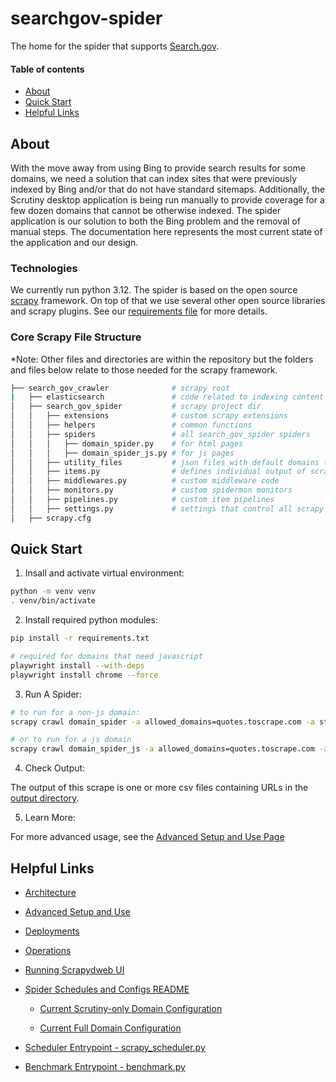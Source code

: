 # searchgov-spider
The home for the spider that supports [Search.gov](https://www.search.gov).

#### Table of contents
* [About](#about)
* [Quick Start](#quick-start)
* [Helpful Links](#helpful-links)

## About
With the move away from using Bing to provide search results for some domains, we need a solution that can index sites that were previously indexed by Bing and/or that do not have standard sitemaps.  Additionally, the Scrutiny desktop application is being run manually to provide coverage for a few dozen domains that cannot be otherwise indexed.  The spider application is our solution to both the Bing problem and the removal of manual steps.  The documentation here represents the most current state of the application and our design.

### Technologies
We currently run python 3.12.  The spider is based on the open source [scrapy](https://scrapy.org/) framework.  On top of that we use several other open source libraries and scrapy plugins.  See our [requirements file](search_gov_crawler/requirements.txt) for more details.

### Core Scrapy File Structure
*Note: Other files and directories are within the repository but the folders and files below relate to those needed for the scrapy framework.

```bash
├── search_gov_crawler              # scrapy root
|   ├── elasticsearch               # code related to indexing content in elasticsearch
│   ├── search_gov_spider           # scrapy project dir
│   │   ├── extensions              # custom scrapy extensions
│   │   ├── helpers                 # common functions
│   │   ├── spiders                 # all search_gov_spider spiders
│   │   │   ├── domain_spider.py    # for html pages
│   │   │   ├── domain_spider_js.py # for js pages
│   │   ├── utility_files           # json files with default domains to scrape
│   │   ├── items.py                # defines individual output of scrapes
│   │   ├── middlewares.py          # custom middleware code
│   │   ├── monitors.py             # custom spidermon monitors
│   │   ├── pipelines.py            # custom item pipelines
│   │   ├── settings.py             # settings that control all scrapy jobs
│   ├── scrapy.cfg
```

## Quick Start

1. Insall and activate virtual environment:
```bash
python -m venv venv
. venv/bin/activate
```

2. Install required python modules:
```bash
pip install -r requirements.txt

# required for domains that need javascript
playwright install --with-deps
playwright install chrome --force
```

3. Run A Spider:
```bash
# to run for a non-js domain:
scrapy crawl domain_spider -a allowed_domains=quotes.toscrape.com -a start_urls=https://quotes.toscrape.com -a output_target=csv

# or to run for a js domain
scrapy crawl domain_spider_js -a allowed_domains=quotes.toscrape.com -a start_urls=https://quotes.toscrape.com/js -a output_target=csv
```

4. Check Output:

The output of this scrape is one or more csv files containing URLs in the [output directory](search_gov_crawler/output).

5. Learn More:

For more advanced usage, see the [Advanced Setup and Use Page](docs/advanced_setup_and_use.md)

## Helpful Links
* [Architecture](docs/architecture.md)

* [Advanced Setup and Use](docs/advanced_setup_and_use.md)

* [Deployments](docs/deployments.md)

* [Operations](docs/operations.md)

* [Running Scrapydweb UI](docs/running_scrapydwebui.md)

* [Spider Schedules and Configs README](search_gov_crawler/search_gov_spiders/utility_files/README.md)
  * [Current Scrutiny-only Domain Configuration](search_gov_crawler/search_gov_spiders/utility_files/crawl-sites-production-scrutiny.json)

  * [Current Full Domain Configuration](search_gov_crawler/search_gov_spiders/utility_files/crawl-sites-production.json)

* [Scheduler Entrypoint - scrapy_scheduler.py](search_gov_crawler/scrapy_scheduler.py)

* [Benchmark Entrypoint - benchmark.py](search_gov_crawler/benchmark.py)

